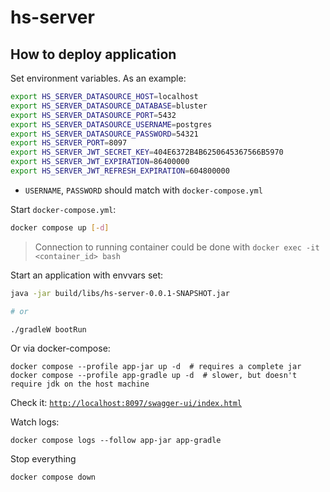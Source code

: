 # hs-server

## How to deploy application

Set environment variables. As an example:

```bash
export HS_SERVER_DATASOURCE_HOST=localhost
export HS_SERVER_DATASOURCE_DATABASE=bluster
export HS_SERVER_DATASOURCE_PORT=5432
export HS_SERVER_DATASOURCE_USERNAME=postgres
export HS_SERVER_DATASOURCE_PASSWORD=54321
export HS_SERVER_PORT=8097
export HS_SERVER_JWT_SECRET_KEY=404E6372B4B6250645367566B5970
export HS_SERVER_JWT_EXPIRATION=86400000
export HS_SERVER_JWT_REFRESH_EXPIRATION=604800000
```

* `USERNAME`, `PASSWORD` should match with `docker-compose.yml`

Start `docker-compose.yml`:

```bash
docker compose up [-d]
```

> Connection to running container could be done with `docker exec -it <container_id> bash`

Start an application with envvars set:

```bash
java -jar build/libs/hs-server-0.0.1-SNAPSHOT.jar

# or

./gradleW bootRun
```

Or via docker-compose:
```
docker compose --profile app-jar up -d  # requires a complete jar
docker compose --profile app-gradle up -d  # slower, but doesn't require jdk on the host machine
```

Check it: [`http://localhost:8097/swagger-ui/index.html`](http://localhost:8097/swagger-ui/index.html)

Watch logs:
```
docker compose logs --follow app-jar app-gradle
```

Stop everything
```
docker compose down
```
